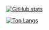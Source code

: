 [![GitHub stats](https://my-readme-stats-mu.vercel.app/api?username=DebaoHuang&theme=tokyonight&show_icons=true)](https://github.com/DebaoHuang/my-readme-stats)

[![Top Langs](https://my-readme-stats-mu.vercel.app/api/top-langs/?username=DebaoHuang&layout=compact)](https://github.com/DebaoHuang/my-readme-stats)
